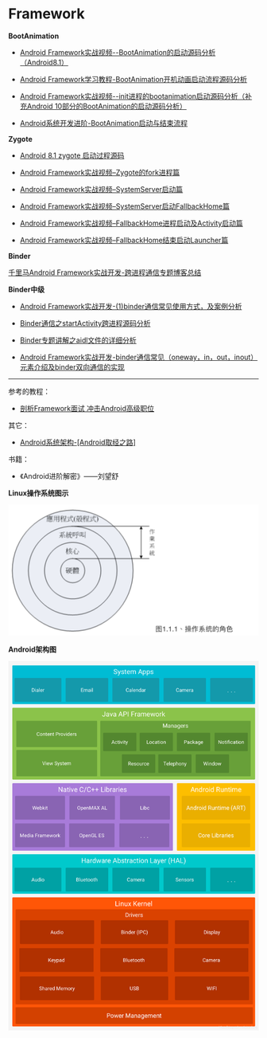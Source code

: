 # Framework



**BootAnimation**

+ [Android Framework实战视频--BootAnimation的启动源码分析（Android8.1）](https://blog.csdn.net/learnframework/article/details/116719938)
+ [Android Framework学习教程-BootAnimation开机动画启动流程源码分析](https://blog.csdn.net/learnframework/article/details/117173110)
+ [Android Framework实战视频--init进程的bootanimation启动源码分析（补充Android 10部分的BootAnimation的启动源码分析）](https://blog.csdn.net/learnframework/article/details/116719986)

+ [Android系统开发进阶-BootAnimation启动与结束流程](http://qiushao.net/2020/02/23/Android%E7%B3%BB%E7%BB%9F%E5%BC%80%E5%8F%91%E8%BF%9B%E9%98%B6/BootAnimation%E5%90%AF%E5%8A%A8%E6%B5%81%E7%A8%8B/)







**Zygote**

+ [Android 8.1 zygote 启动过程源码](https://blog.csdn.net/learnframework/article/details/116177701)

+ [Android Framework实战视频–Zygote的fork进程篇](https://blog.csdn.net/learnframework/article/details/116244848)

+ [Android Framework实战视频–SystemServer启动篇](https://blog.csdn.net/learnframework/article/details/116310690)

+ [Android Framework实战视频–SystemServer启动FallbackHome篇](https://blog.csdn.net/learnframework/article/details/116402229)

+ [Android Framework实战视频–FallbackHome进程启动及Activity启动篇](https://blog.csdn.net/learnframework/article/details/116404083)

+ [Android Framework实战视频–FallbackHome结束启动Launcher篇](https://blog.csdn.net/learnframework/article/details/116421488)



**Binder**

[千里马Android Framework实战开发-跨进程通信专题博客总结](https://blog.csdn.net/learnframework/article/details/120103471)

**Binder中级**

+ [Android Framework实战开发-(1)binder通信常见使用方式，及案例分析](https://blog.csdn.net/learnframework/article/details/119769754)
+ [Binder通信之startActivity跨进程源码分析](https://blog.csdn.net/learnframework/article/details/119859818)

+ [Binder专题讲解之aidl文件的详细分析](https://blog.csdn.net/learnframework/article/details/119634022)

+ [Android Framework实战开发-binder通信常见（oneway，in，out，inout）元素介绍及binder双向通信的实现](https://blog.csdn.net/learnframework/article/details/119812520)







-----



参考的教程：

+ [剖析Framework面试 冲击Android高级职位](https://coding.imooc.com/class/340.html)



其它：

+ [Android系统架构-[Android取经之路]](https://blog.csdn.net/yiranfeng/article/details/103549149)



书籍：

+ 《Android进阶解密》——刘望舒



**Linux操作系统图示**

![041](https://github.com/winfredzen/Android-Basic/blob/master/Framework/images/041.png)



**Android架构图**

![042](https://github.com/winfredzen/Android-Basic/blob/master/Framework/images/042.png)